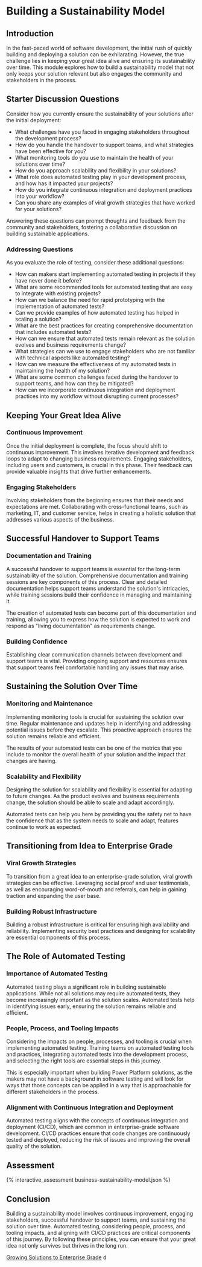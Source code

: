 # Building a Sustainability Model

## Introduction

In the fast-paced world of software development, the initial rush of quickly building and deploying a solution can be exhilarating. However, the true challenge lies in keeping your great idea alive and ensuring its sustainability over time. This module explores how to build a sustainability model that not only keeps your solution relevant but also engages the community and stakeholders in the process.

## Starter Discussion Questions

Consider how you currently ensure the sustainability of your solutions after the initial deployment:

- What challenges have you faced in engaging stakeholders throughout the development process?
- How do you handle the handover to support teams, and what strategies have been effective for you?
- What monitoring tools do you use to maintain the health of your solutions over time?
- How do you approach scalability and flexibility in your solutions?
- What role does automated testing play in your development process, and how has it impacted your projects?
- How do you integrate continuous integration and deployment practices into your workflow?
- Can you share any examples of viral growth strategies that have worked for your solutions?

Answering these questions can prompt thoughts and feedback from the community and stakeholders, fostering a collaborative discussion on building sustainable applications.

### Addressing Questions

As you evaluate the role of testing, consider these additional questions:

- How can makers start implementing automated testing in projects if they have never done it before?
- What are some recommended tools for automated testing that are easy to integrate with existing projects?
- How can we balance the need for rapid prototyping with the implementation of automated tests?
- Can we provide examples of how automated testing has helped in scaling a solution?
- What are the best practices for creating comprehensive documentation that includes automated tests?
- How can we ensure that automated tests remain relevant as the solution evolves and business requirements change?
- What strategies can we use to engage stakeholders who are not familiar with technical aspects like automated testing?
- How can we measure the effectiveness of my automated tests in maintaining the health of my solution?
- What are some common challenges faced during the handover to support teams, and how can they be mitigated?
- How can we incorporate continuous integration and deployment practices into my workflow without disrupting current processes?

## Keeping Your Great Idea Alive

### Continuous Improvement

Once the initial deployment is complete, the focus should shift to continuous improvement. This involves iterative development and feedback loops to adapt to changing business requirements. Engaging stakeholders, including users and customers, is crucial in this phase. Their feedback can provide valuable insights that drive further enhancements.

### Engaging Stakeholders

Involving stakeholders from the beginning ensures that their needs and expectations are met. Collaborating with cross-functional teams, such as marketing, IT, and customer service, helps in creating a holistic solution that addresses various aspects of the business.

## Successful Handover to Support Teams

### Documentation and Training

A successful handover to support teams is essential for the long-term sustainability of the solution. Comprehensive documentation and training sessions are key components of this process. Clear and detailed documentation helps support teams understand the solution's intricacies, while training sessions build their confidence in managing and maintaining it.

The creation of automated tests can become part of this documentation and training, allowing you to express how the solution is expected to work and respond as "living documentation" as requirements change.

### Building Confidence

Establishing clear communication channels between development and support teams is vital. Providing ongoing support and resources ensures that support teams feel comfortable handling any issues that may arise.

## Sustaining the Solution Over Time

### Monitoring and Maintenance

Implementing monitoring tools is crucial for sustaining the solution over time. Regular maintenance and updates help in identifying and addressing potential issues before they escalate. This proactive approach ensures the solution remains reliable and efficient.

The results of your automated tests can be one of the metrics that you include to monitor the overall health of your solution and the impact that changes are having.

### Scalability and Flexibility

Designing the solution for scalability and flexibility is essential for adapting to future changes. As the product evolves and business requirements change, the solution should be able to scale and adapt accordingly.

Automated tests can help you here by providing you the safety net to have the confidence that as the system needs to scale and adapt, features continue to work as expected.

## Transitioning from Idea to Enterprise Grade

### Viral Growth Strategies

To transition from a great idea to an enterprise-grade solution, viral growth strategies can be effective. Leveraging social proof and user testimonials, as well as encouraging word-of-mouth and referrals, can help in gaining traction and expanding the user base.

### Building Robust Infrastructure

Building a robust infrastructure is critical for ensuring high availability and reliability. Implementing security best practices and designing for scalability are essential components of this process.

## The Role of Automated Testing

### Importance of Automated Testing

Automated testing plays a significant role in building sustainable applications. While not all solutions may require automated tests, they become increasingly important as the solution scales. Automated tests help in identifying issues early, ensuring the solution remains reliable and efficient.

### People, Process, and Tooling Impacts

Considering the impacts on people, processes, and tooling is crucial when implementing automated testing. Training teams on automated testing tools and practices, integrating automated tests into the development process, and selecting the right tools are essential steps in this journey.

This is especially important when building Power Platform solutions, as the makers may not have a background in software testing and will look for ways that those concepts can be applied in a way that is approachable for different stakeholders in the process.

### Alignment with Continuous Integration and Deployment

Automated testing aligns with the concepts of continuous integration and deployment (CI/CD), which are common in enterprise-grade software development. CI/CD practices ensure that code changes are continuously tested and deployed, reducing the risk of issues and improving the overall quality of the solution.

## Assessment

{% interactive_assessment business-sustainability-model.json %}

## Conclusion

Building a sustainability model involves continuous improvement, engaging stakeholders, successful handover to support teams, and sustaining the solution over time. Automated testing, considering people, process, and tooling impacts, and aligning with CI/CD practices are critical components of this journey. By following these principles, you can ensure that your great idea not only survives but thrives in the long run.

<a href="/powerfuldev-testing/learning/business-path/07-growing-to-enterprise-grade" class="btn btn--primary">Growing Solutions to Enterprise Grade</a>
d